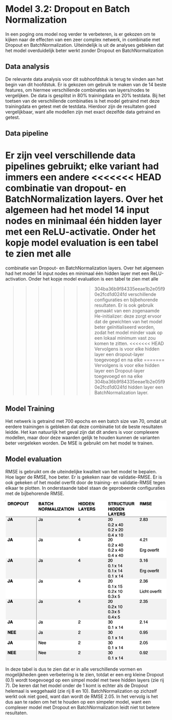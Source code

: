 # Model 3.2: Dropout en Batch Normalization
In een poging ons model nog verder te verbeteren, is er gekozen om te kijken naar
de effecten van een zeer complex netwerk, in combinatie met Dropout en BatchNormalization.
Uiteindelijk is uit de analyses gebleken dat het model overduidelijk beter werkt zonder
Dropout en BatchNormalization

## Data analysis
De relevante data analysis voor dit subhoofdstuk is terug te vinden aan het begin
van dit hoofdstuk. Er is gekozen om gebruik te maken van de 14 beste features, om
hiermee verschillende combinaties van layers/nodes te vergelijken. De data is gesplitst
in 80% trainingdata en 20% testdata. Bij het toetsen van de verschillende combinaties
is het model getraind met deze trainingdata en getest met de testdata. Hierdoor zijn
de resultaten goed vergelijkbaar, want alle modellen zijn met exact dezelfde data
getraind en getest.

## Data pipeline
Er zijn veel verschillende data pipelines gebruikt; elke variant had immers een andere
<<<<<<< HEAD
combinatie van dropout- en BatchNormalization layers.
Over het algemeen had het model 14 input nodes en minimaal één hidden layer met een
ReLU-activatie. Onder het kopje model evaluation is een tabel te zien met alle
=======
combinatie van Dropout- en BatchNormalization layers.
Over het algemeen had het model 14 input nodes en minimaal één hidden layer met een
ReLU-activation. Onder het kopje model evaluation is een tabel te zien met alle
>>>>>>> 304ba36b9f84335eeae1b2e05f90e2fcd1d024fd
verschillende configuraties en bijbehorende resultaten. Er is ook gebruik gemaakt van
een zogenaamde He-initializer: deze zorgt ervoor dat de gewichten van het model
beter geïnitialiseerd worden, zodat het model minder vaak op een lokaal minimum
vast zou komen te zitten.
<<<<<<< HEAD
Vervolgens is voor elke hidden layer een dropout-layer toegevoegd en na elke
=======
Vervolgens is voor elke hidden layer een Dropout-layer toegevoegd en na elke
>>>>>>> 304ba36b9f84335eeae1b2e05f90e2fcd1d024fd
hidden layer een BatchNormalization layer.

## Model Training
Het netwerk is getraind met 700 epochs en een batch size van 70, omdat uit eerdere
trainingen is gebleken dat deze combinatie tot de beste resultaten leidde. Het kan
natuurlijk het geval zijn dat dit anders is voor complexere modellen, maar door deze
waarden gelijk te houden kunnen de varianten beter vergeleken worden.
De MSE is gebruikt om het model te trainen.

## Model evaluation
RMSE is gebruikt om de uiteindelijke kwaliteit van het model te bepalen. Hoe lager
de RMSE, hoe beter. Er is gekeken naar de validatie-RMSE. Er is ook gekeken of het
model overfit door de training- en validatie-RMSE tegen elkaar te plotten. In
onderstaande tabel staan de geprobeerde configuraties met de bijbehorende RMSE.

![Tabel met configuraties](https://github.com/larswoudstra/Coronette/blob/main/docs/images/opgemaakte_tabel_batch%26drop.png)

In deze tabel is dus te zien dat er in alle verschillende vormen en mogelijkheden
geen verbetering is te zien, totdat er een erg kleine Dropout (0.1) wordt toegevoegd
op een simpel model met twee hidden layers (zie rij 7). De keren dat het model onder
de 1 komt is echter als de Dropout helemaal is weggehaald (zie rij 8 en 10).
BatchNormalization op zichzelf werkt ook niet goed, want dan wordt de RMSE 2.05.
In het vervolg is het dus aan te raden om het te houden op een simpeler model, want een
complexer model met Dropout en BatchNormalization leidt niet tot betere resultaten.
